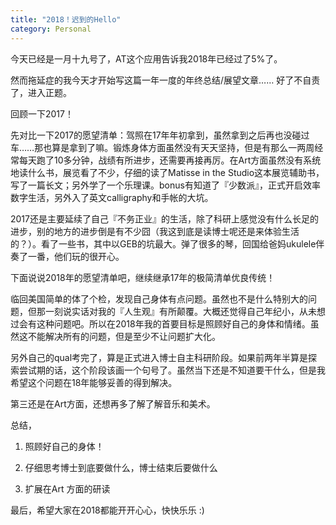 ```yaml
---
title: "2018！迟到的Hello"
category: Personal
---
```


今天已经是一月十九号了，AT这个应用告诉我2018年已经过了5%了。

然而拖延症的我今天才开始写这篇一年一度的年终总结/展望文章…… 好了不自责了，进入正题。

回顾一下2017！

先对比一下2017的愿望清单：驾照在17年年初拿到，虽然拿到之后再也没碰过车……那也算是拿到了嘛。锻炼身体方面虽然没有天天坚持，但是有那么一两周经常每天跑了10多分钟，战绩有所进步，还需要再接再厉。在Art方面虽然没有系统地读什么书，展览看了不少，仔细的读了Matisse in the Studio这本展览辅助书，写了一篇长文；另外学了一个乐理课。bonus有知道了『少数派』，正式开启效率数字生活，另外入了英文calligraphy和手帐的大坑。

2017还是主要延续了自己『不务正业』的生活，除了科研上感觉没有什么长足的进步，别的地方的进步倒是有不少囧（我这到底是读博士呢还是来体验生活的？）。看了一些书，其中以GEB的坑最大。弹了很多的琴，回国给爸妈ukulele伴奏了一番，他们玩的很开心。

下面说说2018年的愿望清单吧，继续继承17年的极简清单优良传统！

临回美国简单的体了个检，发现自己身体有点问题。虽然也不是什么特别大的问题，但那一刻说实话对我的『人生观』有所颠覆。大概还觉得自己年纪小，从未想过会有这种问题吧。所以在2018年我的首要目标是照顾好自己的身体和情绪。虽然这不能解决所有的问题，但是至少不让问题扩大化。

另外自己的qual考完了，算是正式进入博士自主科研阶段。如果前两年半算是探索尝试期的话，这个阶段该画一个句号了。虽然当下还是不知道要干什么，但是我希望这个问题在18年能够妥善的得到解决。

第三还是在Art方面，还想再多了解了解音乐和美术。

总结，

1. 照顾好自己的身体！

2. 仔细思考博士到底要做什么，博士结束后要做什么

3. 扩展在Art 方面的研读

最后，希望大家在2018都能开开心心，快快乐乐 :)